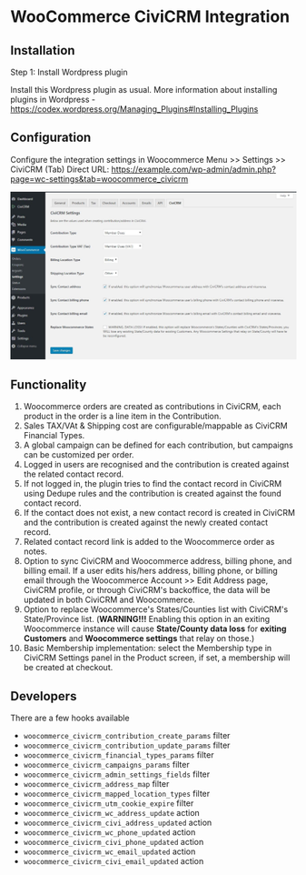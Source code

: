 # WooCommerce CiviCRM Integration

## Installation

Step 1: Install Wordpress plugin

Install this Wordpress plugin as usual. More information about installing plugins in Wordpress - https://codex.wordpress.org/Managing_Plugins#Installing_Plugins

## Configuration

Configure the integration settings in Woocommerce Menu >> Settings >> CiviCRM (Tab)
Direct URL: https://example.com/wp-admin/admin.php?page=wc-settings&tab=woocommerce_civicrm

![Woocommerce CiviCRM Settings](./screenshots/settings.jpg)

## Functionality

1. Woocommerce orders are created as contributions in CiviCRM, each product in the order is a line item in the Contribution.
2. Sales TAX/VAt & Shipping cost are configurable/mappable as CiviCRM Financial Types.
3. A global campaign can be defined for each contribution, but campaigns can be customized per order.
4. Logged in users are recognised and the contribution is created against the related contact record.
5. If not logged in, the plugin tries to find the contact record in CiviCRM using Dedupe rules and the contribution is created against the found contact record.
6. If the contact does not exist, a new contact record is created in CiviCRM and the contribution is created against the newly created contact record.
7. Related contact record link is added to the Woocommerce order as notes.
8. Option to sync CiviCRM and Woocommerce address, billing phone, and billing email. If a user edits his/hers address, billing phone, or billing email through the Woocommerce Account >> Edit Address page, CiviCRM profile, or through CiviCRM's backoffice, the data will be updated in both CiviCRM and Woocommerce.
9. Option to replace Woocommerce's States/Counties list with CiviCRM's State/Province list. (**WARNING!!!** Enabling this option in an exiting Woocommerce instance will cause **State/County data loss** for **exiting Customers** and **Woocommerce settings** that relay on those.)
10. Basic Membership implementation: select the Membership type in CiviCRM Settings panel in the Product screen, if set, a membership will be created at checkout.

## Developers
There are a few hooks available
* `woocommerce_civicrm_contribution_create_params` filter
* `woocommerce_civicrm_contribution_update_params` filter
* `woocommerce_civicrm_financial_types_params` filter
* `woocommerce_civicrm_campaigns_params` filter
* `woocommerce_civicrm_admin_settings_fields` filter
* `woocommerce_civicrm_address_map` filter
* `woocommerce_civicrm_mapped_location_types` filter
* `woocommerce_civicrm_utm_cookie_expire` filter
* `woocommerce_civicrm_wc_address_update` action
* `woocommerce_civicrm_civi_address_updated` action
* `woocommerce_civicrm_wc_phone_updated` action
* `woocommerce_civicrm_civi_phone_updated` action
* `woocommerce_civicrm_wc_email_updated` action
* `woocommerce_civicrm_civi_email_updated` action
